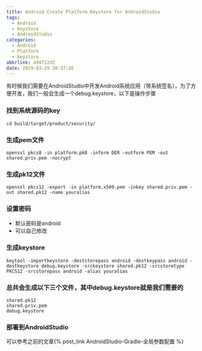 ```yaml
---
title: Android Create Platform Keystore for AndroidStudio
tags:
  - Android
  - Keystore
  - AndroidStudio
categories:
  - Android
  - Platform
  - keystore
abbrlink: a94712d2
date: 2019-03-29 20:37:26
---
```


有时候我们需要在AndroidStudio中开发Android系统应用（带系统签名），为了方便开发，我们一般会生成一个debug.keystore，以下是操作步骤

### 找到系统源码的key
```
cd build/target/product/security/
```

### 生成pem文件
```
openssl pkcs8 -in platform.pk8 -inform DER -outform PEM -out shared.priv.pem -nocrypt
```

### 生成pk12文件
```
openssl pkcs12 -export -in platform.x509.pem -inkey shared.priv.pem -out shared.pk12 -name youralias
```

### 设置密码
* 默认密码是android
* 可以自己修改

### 生成keystore
```
keytool -importkeystore -deststorepass android -destkeypass android -destkeystore debug.keystore -srckeystore shared.pk12 -srcstoretype PKCS12 -srcstorepass android -alias youralias
```

### 总共会生成以下三个文件，其中debug.keystore就是我们需要的
```
shared.pk12
shared.priv.pem
debug.keystore
```

### 部署到AndroidStudio
可以参考之前的文章{% post_link AndroidStudio-Gradle-全局参数配置 %}

